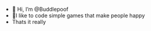 - 👋 Hi, I’m @Buddlepoof
- 🙂I like to code simple games that make people happy
- Thats it really

<!---
Buddlepoof/Buddlepoof is a ✨ special ✨ repository because its `README.md` (this file) appears on your GitHub profile.
You can click the Preview link to take a look at your changes.
--->
